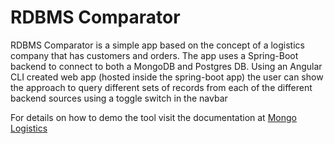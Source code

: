 # RDBMS Comparator

RDBMS Comparator is a simple app based on the concept of a logistics company that has customers and orders. 
The app uses a Spring-Boot backend to connect to both a MongoDB and Postgres DB. 
Using an Angular CLI created web app (hosted inside the spring-boot app) the user can show the approach to query different 
sets of records from each of the different backend sources using a toggle switch in the navbar

For details on how to demo the tool visit the documentation at [Mongo Logistics](https://mongodb-sc.github.io/rdbms_comparator/)
